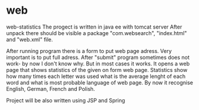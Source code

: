# web
web-statistics
The progect is written in java ee with tomcat server After unpack there should be visible a package "com.websearch", "index.html" and "web.xml" file.

After running program there is a form to put web page adress. Very important is to put full adress. After "submit" program sometimes does not work- by now I don't know why. But in most cases it works. It opens a web page that shows statistics of the given on form web page. Statistics show how many times each letter was used what is the average lenght of each word and what is most probable language of web page. By now it recognise English, German, French and Polish.

Project will be also written using JSP and Spring
